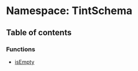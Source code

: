 # Namespace: TintSchema

## Table of contents

### Functions

* [isEmpty](/auto-docs/fixed-layout-editor/functions/TintSchema.isEmpty.md)
